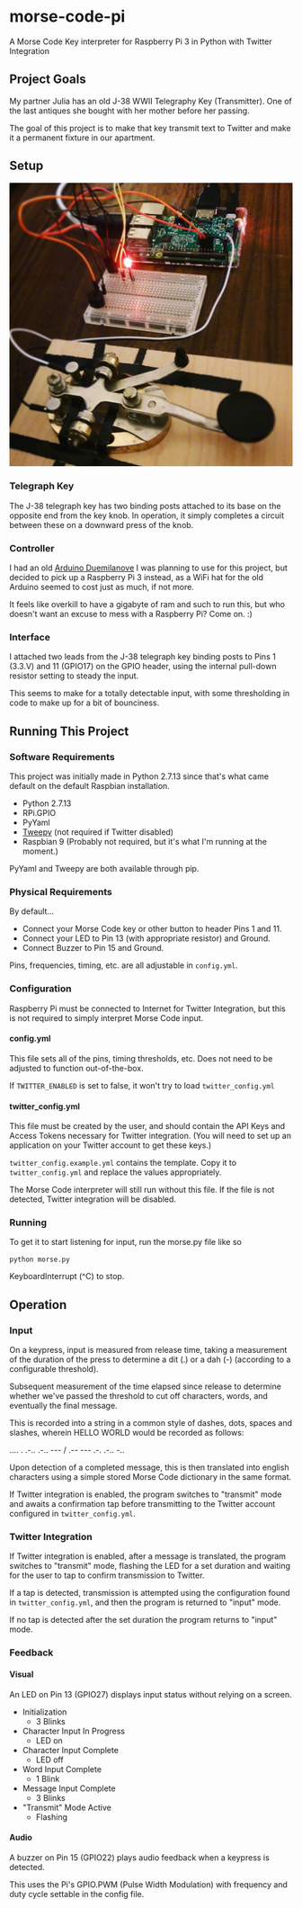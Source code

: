 # morse-code-pi
A Morse Code Key interpreter for Raspberry Pi 3 in Python with Twitter Integration

## Project Goals
My partner Julia has an old J-38 WWII Telegraphy Key (Transmitter). One of the last antiques she bought with her mother before her passing.

The goal of this project is to make that key transmit text to Twitter and make it a permanent fixture in our apartment.

## Setup

![J-38 Telegraph Key with Raspberry Pi Attached](./images/j38key-pi.jpg  "J-38 Telegraph Key with Raspberry Pi Attached")

### Telegraph Key

The J-38 telegraph key has two binding posts attached to its base on the opposite end from the key knob. In operation, it simply completes a circuit between these on a downward press of the knob.

### Controller

I had an old [Arduino Duemilanove](https://www.arduino.cc/en/Main/ArduinoBoardDuemilanove)  I was planning to use for this project, but decided to pick up a Raspberry Pi 3 instead, as a WiFi hat for the old Arduino seemed to cost just as much, if not more.

It feels like overkill to have a gigabyte of ram and such to run this, but who doesn't want an excuse to mess with a Raspberry Pi? Come on. :)

### Interface

I attached two leads from the J-38 telegraph key binding posts to Pins 1 (3.3.V) and 11 (GPIO17) on the GPIO header, using the internal pull-down resistor setting to steady the input.

This seems to make for a totally detectable input, with some thresholding in code to make up for a bit of bounciness.

## Running This Project

### Software Requirements
This project was initially made in Python 2.7.13 since that's what came default on the default Raspbian installation.

- Python 2.7.13
- RPi.GPIO
- PyYaml
- [Tweepy](http://www.tweepy.org) (not required if Twitter disabled)
- Raspbian 9 (Probably not required, but it's what I'm running at the moment.)

PyYaml and Tweepy are both available through pip.

### Physical Requirements

By default...

- Connect your Morse Code key or other button to header Pins 1 and 11.
- Connect your LED to Pin 13 (with appropriate resistor) and Ground.
- Connect Buzzer to Pin 15 and Ground.

Pins, frequencies, timing, etc. are all adjustable in `config.yml`.

### Configuration
Raspberry Pi must be connected to Internet for Twitter Integration, but this is not required to simply interpret Morse Code input.

#### config.yml
This file sets all of the pins, timing thresholds, etc. Does not need to be adjusted to function out-of-the-box.

If `TWITTER_ENABLED` is set to false, it won't try to load `twitter_config.yml`

#### twitter_config.yml
This file must be created by the user, and should contain the API Keys and Access Tokens necessary for Twitter integration. (You will need to set up an application on your Twitter account to get these keys.)

`twitter_config.example.yml` contains the template. Copy it to `twitter_config.yml` and replace the values appropriately.

The Morse Code interpreter will still run without this file. If the file is not detected, Twitter integration will be disabled.

### Running

To get it to start listening for input, run the morse.py file like so
```
python morse.py
```
KeyboardInterrupt (^C) to stop.

## Operation

### Input

On a keypress, input is measured from release time, taking a measurement of the duration of the press to determine a dit (.) or a dah (-) (according to a configurable threshold).

Subsequent measurement of the time elapsed since release to determine whether we've passed the threshold to cut off characters, words, and eventually the final message.

This is recorded into a string in a common style of dashes, dots, spaces and slashes, wherein HELLO WORLD would be recorded as follows:

.... . .-.. .-.. --- / .-- --- .-. .-.. -..

Upon detection of a completed message, this is then translated into english characters using a simple stored Morse Code dictionary in the same format.

If Twitter integration is enabled, the program switches to "transmit" mode and awaits a confirmation tap before transmitting to the Twitter account configured in `twitter_config.yml`.

### Twitter Integration

If Twitter integration is enabled, after a message is translated, the program switches to "transmit" mode, flashing the LED for a set duration and waiting for the user to tap to confirm transmission to Twitter.

If a tap is detected, transmission is attempted using the configuration found in `twitter_config.yml`, and then the program is returned to "input" mode.

If no tap is detected after the set duration the program returns to "input" mode.

### Feedback

#### Visual

An LED on Pin 13 (GPIO27) displays input status without relying on a screen.

- Initialization
	- 3 Blinks
- Character Input In Progress
	- LED on
- Character Input Complete
	- LED off
- Word Input Complete
	- 1 Blink
- Message Input Complete
	- 3 Blinks
- "Transmit" Mode Active
	- Flashing

#### Audio

A buzzer on Pin 15 (GPIO22) plays audio feedback when a keypress is detected.

This uses the Pi's GPIO.PWM (Pulse Width Modulation) with frequency and duty cycle settable in the config file.
